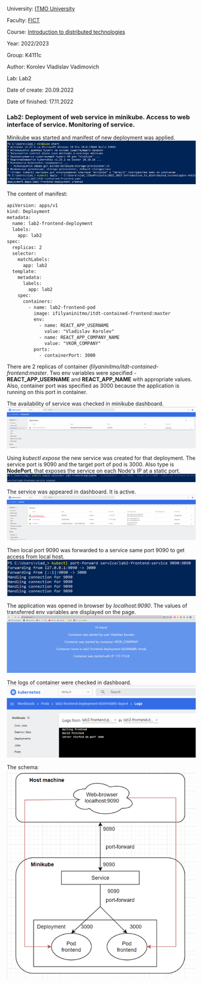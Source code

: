 University: [ITMO University](https://itmo.ru/ru/)

Faculty: [FICT](https://fict.itmo.ru)

Course: [Introduction to distributed technologies](https://github.com/itmo-ict-faculty/introduction-to-distributed-technologies)

Year: 2022/2023

Group: K4111с

Author: Korolev Vladislav Vadimovich

Lab: Lab2

Date of create: 20.09.2022

Date of finished: 17.11.2022

### Lab2: Deployment of web service in minikube. Access to web interface of service. Monitoring of service.

Minikube was started and manifest of new deployment was applied.
![img.png](assets/img.png)

The content of manifest:
```aidl
apiVersion: apps/v1
kind: Deployment
metadata:
  name: lab2-frontend-deployment
  labels:
    app: lab2
spec:
  replicas: 2
  selector:
    matchLabels:
      app: lab2
  template:
    metadata:
      labels:
        app: lab2
    spec:
      containers:
        - name: lab2-frontend-pod
          image: ifilyaninitmo/itdt-contained-frontend:master
          env:
            - name: REACT_APP_USERNAME
              value: "Vladislav Korolev"
            - name: REACT_APP_COMPANY_NAME
              value: "VKOR_COMPANY"
          ports:
            - containerPort: 3000
```
There are 2 replicas of container *ifilyaninitmo/itdt-contained-frontend:master*. Two env variables were specified - **REACT_APP_USERNAME** and **REACT_APP_NAME** with appropriate values. Also, container port was specified as 3000 because the application is running on this port in container.

The availability of service was checked in minikube dashboard.
![img_1.png](assets/img_1.png)

Using *kubectl expose* the new service was created for that deployment. The service port is 9090 and the target port of pod is 3000. Also type is **NodePort**, that exposes the service on each Node's IP at a static port.
![img_2.png](assets/img_2.png)

The service was appeared in dashboard. It is active.
![service-on-dashboard.png](assets/service-on-dashboard.png)

Then local port 9090 was forwarded to a service same port 9090 to get access from local host.
![img_3.png](assets/img_3.png)

The application was opened in browser by *localhost:9090*. The values of transferred env variables are displayed on the page. 
![img_4.png](assets/img_4.png)

The logs of container were checked in dashboard.
![img_5.png](assets/img_5.png)

The schema:
![img_6.png](assets/img_6.png)
